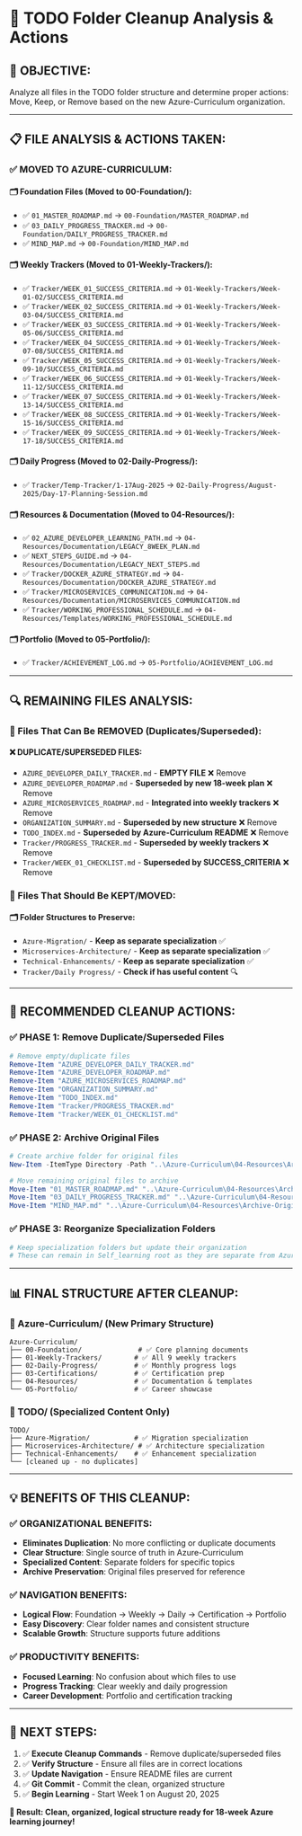 # 📁 TODO Folder Cleanup Analysis & Actions

## **🎯 OBJECTIVE:**
Analyze all files in the TODO folder structure and determine proper actions: Move, Keep, or Remove based on the new Azure-Curriculum organization.

---

## **📋 FILE ANALYSIS & ACTIONS TAKEN:**

### **✅ MOVED TO AZURE-CURRICULUM:**

#### **🗂️ Foundation Files (Moved to 00-Foundation/):**
- ✅ `01_MASTER_ROADMAP.md` → `00-Foundation/MASTER_ROADMAP.md`
- ✅ `03_DAILY_PROGRESS_TRACKER.md` → `00-Foundation/DAILY_PROGRESS_TRACKER.md`
- ✅ `MIND_MAP.md` → `00-Foundation/MIND_MAP.md`

#### **🗂️ Weekly Trackers (Moved to 01-Weekly-Trackers/):**
- ✅ `Tracker/WEEK_01_SUCCESS_CRITERIA.md` → `01-Weekly-Trackers/Week-01-02/SUCCESS_CRITERIA.md`
- ✅ `Tracker/WEEK_02_SUCCESS_CRITERIA.md` → `01-Weekly-Trackers/Week-03-04/SUCCESS_CRITERIA.md`
- ✅ `Tracker/WEEK_03_SUCCESS_CRITERIA.md` → `01-Weekly-Trackers/Week-05-06/SUCCESS_CRITERIA.md`
- ✅ `Tracker/WEEK_04_SUCCESS_CRITERIA.md` → `01-Weekly-Trackers/Week-07-08/SUCCESS_CRITERIA.md`
- ✅ `Tracker/WEEK_05_SUCCESS_CRITERIA.md` → `01-Weekly-Trackers/Week-09-10/SUCCESS_CRITERIA.md`
- ✅ `Tracker/WEEK_06_SUCCESS_CRITERIA.md` → `01-Weekly-Trackers/Week-11-12/SUCCESS_CRITERIA.md`
- ✅ `Tracker/WEEK_07_SUCCESS_CRITERIA.md` → `01-Weekly-Trackers/Week-13-14/SUCCESS_CRITERIA.md`
- ✅ `Tracker/WEEK_08_SUCCESS_CRITERIA.md` → `01-Weekly-Trackers/Week-15-16/SUCCESS_CRITERIA.md`
- ✅ `Tracker/WEEK_09_SUCCESS_CRITERIA.md` → `01-Weekly-Trackers/Week-17-18/SUCCESS_CRITERIA.md`

#### **🗂️ Daily Progress (Moved to 02-Daily-Progress/):**
- ✅ `Tracker/Temp-Tracker/1-17Aug-2025` → `02-Daily-Progress/August-2025/Day-17-Planning-Session.md`

#### **🗂️ Resources & Documentation (Moved to 04-Resources/):**
- ✅ `02_AZURE_DEVELOPER_LEARNING_PATH.md` → `04-Resources/Documentation/LEGACY_8WEEK_PLAN.md`
- ✅ `NEXT_STEPS_GUIDE.md` → `04-Resources/Documentation/LEGACY_NEXT_STEPS.md`
- ✅ `Tracker/DOCKER_AZURE_STRATEGY.md` → `04-Resources/Documentation/DOCKER_AZURE_STRATEGY.md`
- ✅ `Tracker/MICROSERVICES_COMMUNICATION.md` → `04-Resources/Documentation/MICROSERVICES_COMMUNICATION.md`
- ✅ `Tracker/WORKING_PROFESSIONAL_SCHEDULE.md` → `04-Resources/Templates/WORKING_PROFESSIONAL_SCHEDULE.md`

#### **🗂️ Portfolio (Moved to 05-Portfolio/):**
- ✅ `Tracker/ACHIEVEMENT_LOG.md` → `05-Portfolio/ACHIEVEMENT_LOG.md`

---

## **🔍 REMAINING FILES ANALYSIS:**

### **📁 Files That Can Be REMOVED (Duplicates/Superseded):**

#### **❌ DUPLICATE/SUPERSEDED FILES:**
- `AZURE_DEVELOPER_DAILY_TRACKER.md` - **EMPTY FILE** ❌ Remove
- `AZURE_DEVELOPER_ROADMAP.md` - **Superseded by new 18-week plan** ❌ Remove
- `AZURE_MICROSERVICES_ROADMAP.md` - **Integrated into weekly trackers** ❌ Remove
- `ORGANIZATION_SUMMARY.md` - **Superseded by new structure** ❌ Remove
- `TODO_INDEX.md` - **Superseded by Azure-Curriculum README** ❌ Remove
- `Tracker/PROGRESS_TRACKER.md` - **Superseded by weekly trackers** ❌ Remove
- `Tracker/WEEK_01_CHECKLIST.md` - **Superseded by SUCCESS_CRITERIA** ❌ Remove

### **📁 Files That Should Be KEPT/MOVED:**

#### **🗂️ Folder Structures to Preserve:**
- `Azure-Migration/` - **Keep as separate specialization** ✅
- `Microservices-Architecture/` - **Keep as separate specialization** ✅
- `Technical-Enhancements/` - **Keep as separate specialization** ✅
- `Tracker/Daily Progress/` - **Check if has useful content** 🔍

---

## **🚀 RECOMMENDED CLEANUP ACTIONS:**

### **✅ PHASE 1: Remove Duplicate/Superseded Files**
```powershell
# Remove empty/duplicate files
Remove-Item "AZURE_DEVELOPER_DAILY_TRACKER.md"
Remove-Item "AZURE_DEVELOPER_ROADMAP.md"
Remove-Item "AZURE_MICROSERVICES_ROADMAP.md"
Remove-Item "ORGANIZATION_SUMMARY.md"
Remove-Item "TODO_INDEX.md"
Remove-Item "Tracker/PROGRESS_TRACKER.md"
Remove-Item "Tracker/WEEK_01_CHECKLIST.md"
```

### **✅ PHASE 2: Archive Original Files**
```powershell
# Create archive folder for original files
New-Item -ItemType Directory -Path "..\Azure-Curriculum\04-Resources\Archive-Original-TODO"

# Move remaining original files to archive
Move-Item "01_MASTER_ROADMAP.md" "..\Azure-Curriculum\04-Resources\Archive-Original-TODO\"
Move-Item "03_DAILY_PROGRESS_TRACKER.md" "..\Azure-Curriculum\04-Resources\Archive-Original-TODO\"
Move-Item "MIND_MAP.md" "..\Azure-Curriculum\04-Resources\Archive-Original-TODO\"
```

### **✅ PHASE 3: Reorganize Specialization Folders**
```powershell
# Keep specialization folders but update their organization
# These can remain in Self_learning root as they are separate from Azure curriculum
```

---

## **📊 FINAL STRUCTURE AFTER CLEANUP:**

### **🎯 Azure-Curriculum/ (New Primary Structure)**
```
Azure-Curriculum/
├── 00-Foundation/              # ✅ Core planning documents
├── 01-Weekly-Trackers/        # ✅ All 9 weekly trackers
├── 02-Daily-Progress/         # ✅ Monthly progress logs
├── 03-Certifications/         # ✅ Certification prep
├── 04-Resources/              # ✅ Documentation & templates
└── 05-Portfolio/              # ✅ Career showcase
```

### **🎯 TODO/ (Specialized Content Only)**
```
TODO/
├── Azure-Migration/           # ✅ Migration specialization
├── Microservices-Architecture/ # ✅ Architecture specialization  
├── Technical-Enhancements/    # ✅ Enhancement specialization
└── [cleaned up - no duplicates]
```

---

## **💡 BENEFITS OF THIS CLEANUP:**

### **✅ ORGANIZATIONAL BENEFITS:**
- **Eliminates Duplication**: No more conflicting or duplicate documents
- **Clear Structure**: Single source of truth in Azure-Curriculum
- **Specialized Content**: Separate folders for specific topics
- **Archive Preservation**: Original files preserved for reference

### **✅ NAVIGATION BENEFITS:**
- **Logical Flow**: Foundation → Weekly → Daily → Certification → Portfolio
- **Easy Discovery**: Clear folder names and consistent structure
- **Scalable Growth**: Structure supports future additions

### **✅ PRODUCTIVITY BENEFITS:**
- **Focused Learning**: No confusion about which files to use
- **Progress Tracking**: Clear weekly and daily progression
- **Career Development**: Portfolio and certification tracking

---

## **🎯 NEXT STEPS:**
1. ✅ **Execute Cleanup Commands** - Remove duplicate/superseded files
2. ✅ **Verify Structure** - Ensure all files are in correct locations
3. ✅ **Update Navigation** - Ensure README files are current
4. ✅ **Git Commit** - Commit the clean, organized structure
5. ✅ **Begin Learning** - Start Week 1 on August 20, 2025

**🚀 Result: Clean, organized, logical structure ready for 18-week Azure learning journey!**

